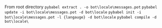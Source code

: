 From root directory
`pybabel extract . -o bot\locale\messages.pot`
`pybabel update -i bot\locale\messages.pot -d bot\locale`
`pybabel init -i bot\locale\messages.pot -l {langauge} -d bot\locale`
`pybabel compile -d bot\locale\`